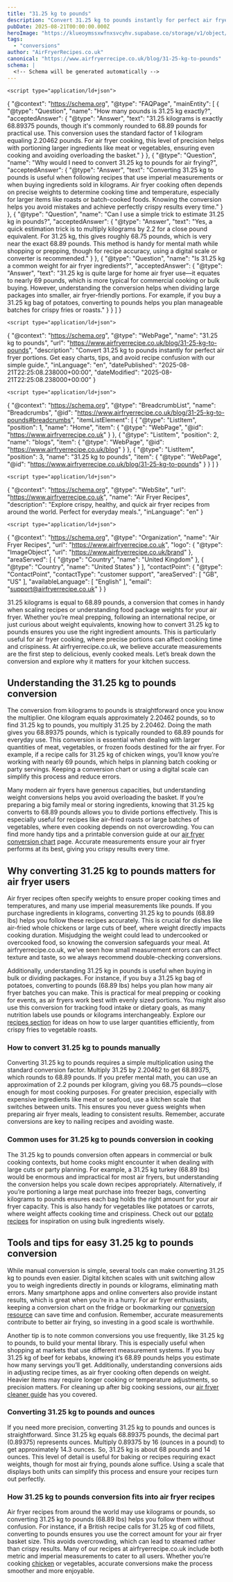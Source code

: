 ```yaml
---
title: "31.25 kg to pounds"
description: "Convert 31.25 kg to pounds instantly for perfect air fryer portions. Get easy charts, tips, and avoid recipe confusion with our simple guide."
pubDate: 2025-08-21T00:00:00.000Z
heroImage: "https://klueoymssxwfnxsvcyhv.supabase.co/storage/v1/object/public/Shmucket/31-25-kg-to-pounds.webp"
tags:
  - "conversions"
author: "AirFryerRecipes.co.uk"
canonical: "https://www.airfryerrecipe.co.uk/blog/31-25-kg-to-pounds"
schema: |
  <!-- Schema will be generated automatically -->
---
```

<script type="application/ld+json">
{
    "@context": "https://schema.org",
    "@type": "BlogPosting",
    "url": "https://www.airfryerrecipe.co.uk/blog/31-25-kg-to-pounds",
    "mainEntityOfPage": {
        "@type": "WebPage",
        "@id": "https://www.airfryerrecipe.co.uk/blog/31-25-kg-to-pounds"
    },
    "headline": "Quick 31.25 kg to Pounds Conversion for Air Fryer Cooking",
    "description": "Convert 31.25 kg to pounds instantly for perfect air fryer portions. Get easy charts, tips, and avoid recipe confusion with our simple guide.",
    "author": {
        "@type": "Person",
        "name": "AirFryerRecipes.co.uk",
        "url": "https://www.airfryerrecipe.co.uk/about",
        "image": {
            "@type": "ImageObject",
            "url": "https://klueoymssxwfnxsvcyhv.supabase.co/storage/v1/object/public/Shmucket/Me.jpg"
        }
    },
    "publisher": {
        "@type": "Organization",
        "name": "Air Fryer Recipe",
        "logo": {
            "@type": "ImageObject",
            "url": "https://cdn.prod.website-files.com/68224a465dfe9a7ab4f57570/6844191451a8b2f1e37e63cc_Untitled%20design%20-%202025-06-05T205644.948%20(1).png"
        }
    },
    "datePublished": "2025-08-21T22:25:08.238Z",
    "dateModified": "2025-08-21T22:25:08.238Z",
    "image": {
        "@type": "ImageObject",
        "url": "https://klueoymssxwfnxsvcyhv.supabase.co/storage/v1/object/public/Shmucket/31-25-kg-to-pounds.webp"
    },
    "about": {
        "@type": "Thing",
        "name": "Conversions"
    },
    "articleSection": "Conversions",
    "inLanguage": "en-GB"
}
</script>

    <script type="application/ld+json">
{
    "@context": "https://schema.org",
    "@type": "FAQPage",
    "mainEntity": [
        {
            "@type": "Question",
            "name": "How many pounds is 31.25 kg exactly?",
            "acceptedAnswer": {
                "@type": "Answer",
                "text": "31.25 kilograms is exactly 68.89375 pounds, though it's commonly rounded to 68.89 pounds for practical use. This conversion uses the standard factor of 1 kilogram equaling 2.20462 pounds. For air fryer cooking, this level of precision helps with portioning larger ingredients like meat or vegetables, ensuring even cooking and avoiding overloading the basket."
            }
        },
        {
            "@type": "Question",
            "name": "Why would I need to convert 31.25 kg to pounds for air frying?",
            "acceptedAnswer": {
                "@type": "Answer",
                "text": "Converting 31.25 kg to pounds is useful when following recipes that use imperial measurements or when buying ingredients sold in kilograms. Air fryer cooking often depends on precise weights to determine cooking time and temperature, especially for larger items like roasts or batch-cooked foods. Knowing the conversion helps you avoid mistakes and achieve perfectly crispy results every time."
            }
        },
        {
            "@type": "Question",
            "name": "Can I use a simple trick to estimate 31.25 kg in pounds?",
            "acceptedAnswer": {
                "@type": "Answer",
                "text": "Yes, a quick estimation trick is to multiply kilograms by 2.2 for a close pound equivalent. For 31.25 kg, this gives roughly 68.75 pounds, which is very near the exact 68.89 pounds. This method is handy for mental math while shopping or prepping, though for recipe accuracy, using a digital scale or converter is recommended."
            }
        },
        {
            "@type": "Question",
            "name": "Is 31.25 kg a common weight for air fryer ingredients?",
            "acceptedAnswer": {
                "@type": "Answer",
                "text": "31.25 kg is quite large for home air fryer use—it equates to nearly 69 pounds, which is more typical for commercial cooking or bulk buying. However, understanding the conversion helps when dividing large packages into smaller, air fryer-friendly portions. For example, if you buy a 31.25 kg bag of potatoes, converting to pounds helps you plan manageable batches for crispy fries or roasts."
            }
        }
    ]
}
</script>

    <script type="application/ld+json">
{
    "@context": "https://schema.org",
    "@type": "WebPage",
    "name": "31.25 kg to pounds",
    "url": "https://www.airfryerrecipe.co.uk/blog/31-25-kg-to-pounds",
    "description": "Convert 31.25 kg to pounds instantly for perfect air fryer portions. Get easy charts, tips, and avoid recipe confusion with our simple guide.",
    "inLanguage": "en",
    "datePublished": "2025-08-21T22:25:08.238000+00:00",
    "dateModified": "2025-08-21T22:25:08.238000+00:00"
}
</script>

    <script type="application/ld+json">
{
    "@context": "https://schema.org",
    "@type": "BreadcrumbList",
    "name": "Breadcrumbs",
    "@id": "https://www.airfryerrecipe.co.uk/blog/31-25-kg-to-pounds#breadcrumbs",
    "itemListElement": [
        {
            "@type": "ListItem",
            "position": 1,
            "name": "Home",
            "item": {
                "@type": "WebPage",
                "@id": "https://www.airfryerrecipe.co.uk"
            }
        },
        {
            "@type": "ListItem",
            "position": 2,
            "name": "blogs",
            "item": {
                "@type": "WebPage",
                "@id": "https://www.airfryerrecipe.co.uk/blog"
            }
        },
        {
            "@type": "ListItem",
            "position": 3,
            "name": "31.25 kg to pounds",
            "item": {
                "@type": "WebPage",
                "@id": "https://www.airfryerrecipe.co.uk/blog/31-25-kg-to-pounds"
            }
        }
    ]
}
</script>

    <script type="application/ld+json">
{
    "@context": "https://schema.org",
    "@type": "WebSite",
    "url": "https://www.airfryerrecipe.co.uk",
    "name": "Air Fryer Recipes",
    "description": "Explore crispy, healthy, and quick air fryer recipes from around the world. Perfect for everyday meals.",
    "inLanguage": "en"
}
</script>

    <script type="application/ld+json">
{
    "@context": "https://schema.org",
    "@type": "Organization",
    "name": "Air Fryer Recipes",
    "url": "https://www.airfryerrecipe.co.uk",
    "logo": {
        "@type": "ImageObject",
        "url": "https://www.airfryerrecipe.co.uk/brand"
    },
    "areaServed": [
        {
            "@type": "Country",
            "name": "United Kingdom"
        },
        {
            "@type": "Country",
            "name": "United States"
        }
    ],
    "contactPoint": {
        "@type": "ContactPoint",
        "contactType": "customer support",
        "areaServed": [
            "GB",
            "US"
        ],
        "availableLanguage": [
            "English"
        ],
        "email": "support@airfryerrecipe.co.uk"
    }
}
</script>

<p>31.25 kilograms is equal to 68.89 pounds, a conversion that comes in handy when scaling recipes or understanding food package weights for your air fryer. Whether you’re meal prepping, following an international recipe, or just curious about weight equivalents, knowing how to convert 31.25 kg to pounds ensures you use the right ingredient amounts. This is particularly useful for air fryer cooking, where precise portions can affect cooking time and crispiness. At airfryerrecipe.co.uk, we believe accurate measurements are the first step to delicious, evenly cooked meals. Let’s break down the conversion and explore why it matters for your kitchen success.</p>

<h2>Understanding the 31.25 kg to pounds conversion</h2>
<p>The conversion from kilograms to pounds is straightforward once you know the multiplier. One kilogram equals approximately 2.20462 pounds, so to find 31.25 kg to pounds, you multiply 31.25 by 2.20462. Doing the math gives you 68.89375 pounds, which is typically rounded to 68.89 pounds for everyday use. This conversion is essential when dealing with larger quantities of meat, vegetables, or frozen foods destined for the air fryer. For example, if a recipe calls for 31.25 kg of chicken wings, you’ll know you’re working with nearly 69 pounds, which helps in planning batch cooking or party servings. Keeping a conversion chart or using a digital scale can simplify this process and reduce errors.</p>

<p>Many modern air fryers have generous capacities, but understanding weight conversions helps you avoid overloading the basket. If you’re preparing a big family meal or storing ingredients, knowing that 31.25 kg converts to 68.89 pounds allows you to divide portions effectively. This is especially useful for recipes like air-fried roasts or large batches of vegetables, where even cooking depends on not overcrowding. You can find more handy tips and a printable conversion guide at our <a href="https://www.airfryerrecipe.co.uk/air-fryer-conversion-chart">air fryer conversion chart</a> page. Accurate measurements ensure your air fryer performs at its best, giving you crispy results every time.</p>

<h2>Why converting 31.25 kg to pounds matters for air fryer users</h2>
<p>Air fryer recipes often specify weights to ensure proper cooking times and temperatures, and many use imperial measurements like pounds. If you purchase ingredients in kilograms, converting 31.25 kg to pounds (68.89 lbs) helps you follow these recipes accurately. This is crucial for dishes like air-fried whole chickens or large cuts of beef, where weight directly impacts cooking duration. Misjudging the weight could lead to undercooked or overcooked food, so knowing the conversion safeguards your meal. At airfryerrecipe.co.uk, we’ve seen how small measurement errors can affect texture and taste, so we always recommend double-checking conversions.</p>

<p>Additionally, understanding 31.25 kg in pounds is useful when buying in bulk or dividing packages. For instance, if you buy a 31.25 kg bag of potatoes, converting to pounds (68.89 lbs) helps you plan how many air fryer batches you can make. This is practical for meal prepping or cooking for events, as air fryers work best with evenly sized portions. You might also use this conversion for tracking food intake or dietary goals, as many nutrition labels use pounds or kilograms interchangeably. Explore our <a href="https://www.airfryerrecipe.co.uk/recipes">recipes section</a> for ideas on how to use larger quantities efficiently, from crispy fries to vegetable roasts.</p>

<h3>How to convert 31.25 kg to pounds manually</h3>
<p>Converting 31.25 kg to pounds requires a simple multiplication using the standard conversion factor. Multiply 31.25 by 2.20462 to get 68.89375, which rounds to 68.89 pounds. If you prefer mental math, you can use an approximation of 2.2 pounds per kilogram, giving you 68.75 pounds—close enough for most cooking purposes. For greater precision, especially with expensive ingredients like meat or seafood, use a kitchen scale that switches between units. This ensures you never guess weights when preparing air fryer meals, leading to consistent results. Remember, accurate conversions are key to nailing recipes and avoiding waste.</p>

<h3>Common uses for 31.25 kg to pounds conversion in cooking</h3>
<p>The 31.25 kg to pounds conversion often appears in commercial or bulk cooking contexts, but home cooks might encounter it when dealing with large cuts or party planning. For example, a 31.25 kg turkey (68.89 lbs) would be enormous and impractical for most air fryers, but understanding the conversion helps you scale down recipes appropriately. Alternatively, if you’re portioning a large meat purchase into freezer bags, converting kilograms to pounds ensures each bag holds the right amount for your air fryer capacity. This is also handy for vegetables like potatoes or carrots, where weight affects cooking time and crispiness. Check out our <a href="https://www.airfryerrecipe.co.uk/recipe-category/potatoes">potato recipes</a> for inspiration on using bulk ingredients wisely.</p>

<h2>Tools and tips for easy 31.25 kg to pounds conversion</h2>
<p>While manual conversion is simple, several tools can make converting 31.25 kg to pounds even easier. Digital kitchen scales with unit switching allow you to weigh ingredients directly in pounds or kilograms, eliminating math errors. Many smartphone apps and online converters also provide instant results, which is great when you’re in a hurry. For air fryer enthusiasts, keeping a conversion chart on the fridge or bookmarking our <a href="https://www.airfryerrecipe.co.uk/air-fryer-conversion-chart">conversion resource</a> can save time and confusion. Remember, accurate measurements contribute to better air frying, so investing in a good scale is worthwhile.</p>

<p>Another tip is to note common conversions you use frequently, like 31.25 kg to pounds, to build your mental library. This is especially useful when shopping at markets that use different measurement systems. If you buy 31.25 kg of beef for kebabs, knowing it’s 68.89 pounds helps you estimate how many servings you’ll get. Additionally, understanding conversions aids in adjusting recipe times, as air fryer cooking often depends on weight. Heavier items may require longer cooking or temperature adjustments, so precision matters. For cleaning up after big cooking sessions, our <a href="https://www.airfryerrecipe.co.uk/air-fryer-cleaner">air fryer cleaner guide</a> has you covered.</p>

<h3>Converting 31.25 kg to pounds and ounces</h3>
<p>If you need more precision, converting 31.25 kg to pounds and ounces is straightforward. Since 31.25 kg equals 68.89375 pounds, the decimal part (0.89375) represents ounces. Multiply 0.89375 by 16 (ounces in a pound) to get approximately 14.3 ounces. So, 31.25 kg is about 68 pounds and 14 ounces. This level of detail is useful for baking or recipes requiring exact weights, though for most air frying, pounds alone suffice. Using a scale that displays both units can simplify this process and ensure your recipes turn out perfectly.</p>

<h3>How 31.25 kg to pounds conversion fits into air fryer recipes</h3>
<p>Air fryer recipes from around the world may use kilograms or pounds, so converting 31.25 kg to pounds (68.89 lbs) helps you follow them without confusion. For instance, if a British recipe calls for 31.25 kg of cod fillets, converting to pounds ensures you use the correct amount for your air fryer basket size. This avoids overcrowding, which can lead to steamed rather than crispy results. Many of our recipes at airfryerrecipe.co.uk include both metric and imperial measurements to cater to all users. Whether you’re cooking <a href="https://www.airfryerrecipe.co.uk/recipe-category/chicken">chicken</a> or vegetables, accurate conversions make the process smoother and more enjoyable.</p>
